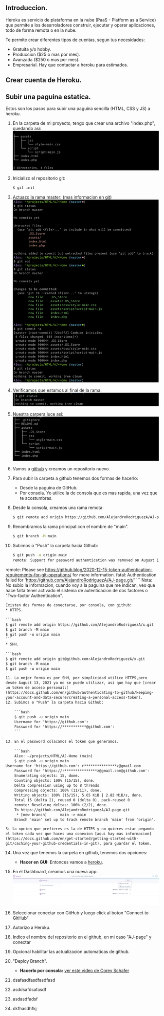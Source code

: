 ## Introduccion.
<a name="introduccion"></a>

Heroku es servicio de plataforma en la nube (PaaS - Platform as a Service) que permite a los desarroladores construir, ejecutar y operar aplicaciones, todo de forma remota o en la nube.

Te permite crear diferentes tipos de cuentas, segun tus necesidades:

* Gratuita y/o hobby.
* Produccion ($25 o mas por mes).
* Avanzada ($250 o mas por mes).
* Empresarial. Hay que contactar a heroku para estimados.

## Crear cuenta de Heroku.
## Subir una paguina estatica.

Estos son los pasos para subir una paguina sencilla (HTML, CSS y JS) a heroku.

1. En la carpeta de mi proyecto, tengo que crear una archivo "index.php", quedando asi:
![git logo](assets/Directorio-proyecto.png)
2. Inicializo el repositorio git:

	```bash
	$ git init
	```
	
3. Actuazo la rama master: (mas informacion en [git]())
![git logo](assets/git_inicial.png)
4. Verificamos que estamos al final de la rama:
![git logo](assets/git_status.png)
5. Nuestra carpera luce asi:
![git logo](assets/Directorio-proyecto_1.png)
6. Vamos a [github](https://github.com/home) y creamos un repositorio nuevo.
7. Para subir la carpeta a github tenemos dos formas de hacerlo:
	- Desde la paguina de GitHub.
	- Por consola. Yo utilice la de consola que es mas rapida, una vez que te acostumbras.
8. Desde la consola, creamos una rama remota:

	```bash
	$ git remote add origin https://github.com/AlejandroRodriguezA/AJ-page.git
	```
9. Renombramos la rama principal con el nombre de "main".
	
	```bash
	$ git branch -M main
	```
10. Subimos o "Push" la carpeta hacia Github:

	```bash
	$ git push -u origin main
	remote: Support for password authentication was removed on August 13, 2021. Please use a personal access token instead.
remote: Please see https://github.blog/2020-12-15-token-authentication-requirements-for-git-operations/ for more information.
fatal: Authentication failed for 'https://github.com/AlejandroRodriguezA/AJ-page.git/'
	```
	Nota: No subio la informacion, cuando voy a la paguina que me indican, veo que hace falta tener activado el sistema de autenticacion de dos factores o "Two-factor Authentication".
	
	Existen dos formas de conectarse, por consola, con github:
	* HTTPS.
	
	```bash
	$ git remote add origin https://github.com/AlejandroRodriguezA/x.git
	$ git branch -M main
	$ git push -u origin main
	```
	* SHH.
	
	```bash
	$ git remote add origin git@github.com:AlejandroRodriguezA/x.git
	$ git branch -M main
	$ git push -u origin main
```
11. La mejor forma es por SHH, por simplicidad utilice HTTPS,pero desde August 13, 2021 ya no se puede utilizar, asi que hay que [crear un token de acceso personal:](https://docs.github.com/en/github/authenticating-to-github/keeping-your-account-and-data-secure/creating-a-personal-access-token). 
12. Subimos o "Push" la carpeta hacia Github:

	```bash
	$ git push -u origin main
	Username for 'https://github.com':
	Password for 'https://***********@github.com':
	```
	
13. En el password colacamos el token que generamos.
	
	```bash
	Alex: ~/projects/HTML/AJ-Home (main)
	$ git push -u origin main
Username for 'https://github.com': r***************z@gmail.com
	Password for 'https://r***************z@gmail.com@github.com':
	Enumerating objects: 15, done.
	Counting objects: 100% (15/15), done.
	Delta compression using up to 8 threads
	Compressing objects: 100% (11/11), done.
	Writing objects: 100% (15/15), 5.65 KiB | 2.82 MiB/s, done.
	Total 15 (delta 2), reused 0 (delta 0), pack-reused 0
	remote: Resolving deltas: 100% (2/2), done.
	To https://github.com/AlejandroRodriguezA/AJ-page.git
	 * [new branch]      main -> main
	Branch 'main' set up to track remote branch 'main' from 'origin'.
```
	Si la opcion que prefieres es la de HTTPS y no quieres estar pegando el token cada vez que haces una conexion [aqui hay mas informacion](https://docs.github.com/en/get-started/getting-started-with-git/caching-your-github-credentials-in-git), para guardar el token.
	
14. Una vez que tenemos la carpeta en github, tenemos dos opciones:
	- **Hacer en GUI:** Entonces vamos a [heroku](https://www.heroku.com/home).
15. En el Dashboard, creamos una nueva app.
![git logo](assets/heroku_new_app.png)
16. Seleccionar conectar con GitHub y luego click al boton "Connect to GitHub"
17. Autorizo a Heroku.
18. Indico el nombre del repositorio en el github, en mi caso "AJ-page" y conectar
19. Opcional habilitar las actualizacion automaticas de github.
20. "Deploy Branch".
	- **Hacerlo por consola:** [ver este video de Corey Schafer](https://youtu.be/6DI_7Zja8Zc?t=752)
	
21. dsafasdfasdfasdfasd
22. asddsafdsafasdf
23. asdasdfadsf















3. dkfhasdhfkj